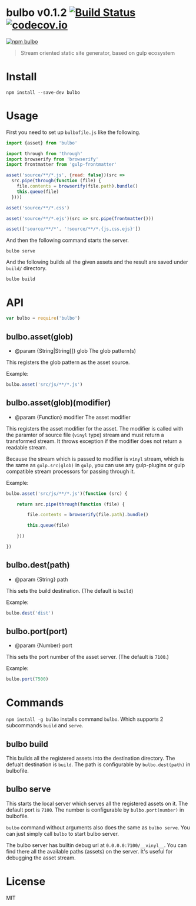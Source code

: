 # bulbo v0.1.2 [![Build Status](https://travis-ci.org/kt3k/bulbo.svg?branch=master)](https://travis-ci.org/kt3k/bulbo) [![codecov.io](https://codecov.io/github/kt3k/bulbo/coverage.svg?branch=master)](https://codecov.io/github/kt3k/bulbo?branch=master)

[![npm bulbo](https://nodei.co/npm/bulbo.png?compact=true)](https://www.npmjs.com/package/bulbo)

> Stream oriented static site generator, based on gulp ecosystem

# Install

```
npm install --save-dev bulbo
```

# Usage

First you need to set up `bulbofile.js` like the following.

```js
import {asset} from 'bulbo'

import through from 'through'
import browserify from 'browserify'
import frontmatter from 'gulp-frontmatter'

asset('source/**/*.js', {read: false})(src =>
  src.pipe(through(function (file) {
    file.contents = browserify(file.path).bundle()
    this.queue(file)
  })))

asset('source/**/*.css')

asset('source/**/*.ejs')(src => src.pipe(frontmatter()))

asset(['source/**/*', '!source/**/*.{js,css,ejs}'])
```

And then the following command starts the server.

```
bulbo serve
```

And the following builds all the given assets and the result are saved under `build/` directory.

```
bulbo build
```

# API

```js
var bulbo = require('bulbo')
```

## bulbo.asset(glob)

- @param {String|String[]} glob The glob pattern(s)

This registers the glob pattern as the asset source.

Example:
```js
bulbo.asset('src/js/**/*.js')
```

## bulbo.asset(glob)(modifier)

- @param {Function} modifier The asset modifier

This registers the asset modifier for the asset. The modifier is called with the paramter of source file (`vinyl` type) stream and must return a transformed stream. It throws exception if the modifier does not return a readable stream.

Because the stream which is passed to modifier is `vinyl` stream, which is the same as `gulp.src(glob)` in `gulp`, you can use any gulp-plugins or gulp compatible stream processors for passing through it.

Example:
```js
bulbo.asset('src/js/**/*.js')(function (src) {

    return src.pipe(through(function (file) {

        file.contents = browserify(file.path).bundle()

        this.queue(file)

    }))

})
```

## bulbo.dest(path)

- @param {String} path

This sets the build destination. (The default is `build`)

Example:
```js
bulbo.dest('dist')
```

## bulbo.port(port)

- @param {Number} port

This sets the port number of the asset server. (The default is `7100`.)

Example:
```js
bulbo.port(7500)
```

# Commands

`npm install -g bulbo` installs command `bulbo`. Which supports 2 subcommands `build` and `serve`.

## bulbo build

This builds all the registered assets into the destination directory. The defualt destination is `build`. The path is configurable by `bulbo.dest(path)` in bulbofile.

## bulbo serve

This starts the local server which serves all the registered assets on it. The default port is `7100`. The number is configurable by `bulbo.port(number)` in bulbofile.

`bulbo` command without arguments also does the same as `bulbo serve`. You can just simply call `bulbo` to start bulbo server.

The bulbo server has builtin debug url at `0.0.0.0:7100/__vinyl__`. You can find there all the available paths (assets) on the server. It's useful for debugging the asset stream.

# License

MIT
